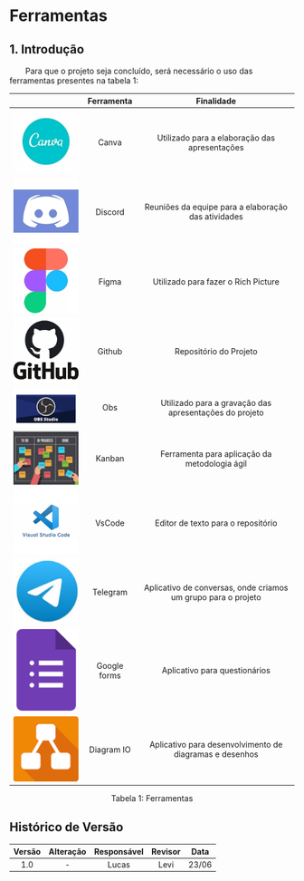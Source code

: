 # Ferramentas

## 1. Introdução

&emsp;&emsp;Para que o projeto seja concluído, será necessário o uso das ferramentas presentes na tabela 1:


| | Ferramenta | Finalidade |
| :------: | :----------: | :---------------------------------------------------: |
| ![drawing](../assets/ferramentas/Canva.png)    | Canva     | Utilizado para a elaboração das apresentações |
| ![drawing](../assets/ferramentas/discord.png)  | Discord   | Reuniões da equipe para a elaboração das atividades |
| ![drawing](../assets/ferramentas/Figma.png)    | Figma     | Utilizado para fazer o Rich Picture |
| ![drawing](../assets/ferramentas/github.png)   | Github    | Repositório do Projeto |
| ![drawing](../assets/ferramentas/obs.PNG)    | Obs     | Utilizado para a gravação das apresentações do projeto |
| ![drawing](../assets/ferramentas/kanban.PNG)   | Kanban  | Ferramenta para aplicação da metodologia ágil |
| ![drawing](../assets/ferramentas/vscode.png)   | VsCode  | Editor de texto para o repositório |
| ![drawing](../assets/ferramentas/telegram.PNG) | Telegram | Aplicativo de conversas, onde criamos um grupo para o projeto |
| ![drawing](../assets/ferramentas/forms.PNG) | Google forms | Aplicativo para questionários |
| ![drawing](../assets/ferramentas/diagram.PNG) | Diagram IO  | Aplicativo para desenvolvimento de diagramas e desenhos |

<center>
Tabela 1: Ferramentas 
</center>

## Histórico de Versão

| Versão |                Alteração               | Responsável |         Revisor        |  Data |
|:------:|:--------------------------------------:|:-----------:|:----------------------:|:-----:|
|   1.0  |                    -                   |    Lucas   | Levi | 23/06 |